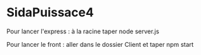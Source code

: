 # SidaPuissace4

Pour lancer l'express : 
à la racine taper node server.js



Pour lancer le front : 
aller dans le dossier Client  et taper npm start
